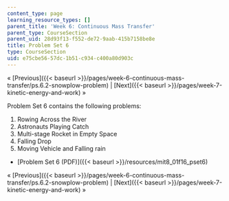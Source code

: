 ```yaml
---
content_type: page
learning_resource_types: []
parent_title: 'Week 6: Continuous Mass Transfer'
parent_type: CourseSection
parent_uid: 28d93f13-f552-de72-9aab-415b7158be8e
title: Problem Set 6
type: CourseSection
uid: e75cbe56-57dc-1b51-c934-c400a80d903c
---
```


« [Previous]({{< baseurl >}}/pages/week-6-continuous-mass-transfer/ps.6.2-snowplow-problem) | [Next]({{< baseurl >}}/pages/week-7-kinetic-energy-and-work) »

Problem Set 6 contains the following problems:

1.  Rowing Across the River
2.  Astronauts Playing Catch
3.  Multi-stage Rocket in Empty Space
4.  Falling Drop
5.  Moving Vehicle and Falling rain

*   [Problem Set 6 (PDF)]({{< baseurl >}}/resources/mit8_01f16_pset6)

« [Previous]({{< baseurl >}}/pages/week-6-continuous-mass-transfer/ps.6.2-snowplow-problem) | [Next]({{< baseurl >}}/pages/week-7-kinetic-energy-and-work) »